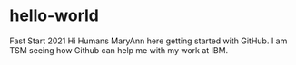 # hello-world
Fast Start 2021 
Hi Humans
MaryAnn here getting started with GitHub.
I am TSM seeing how Github can help me with my work at IBM.
